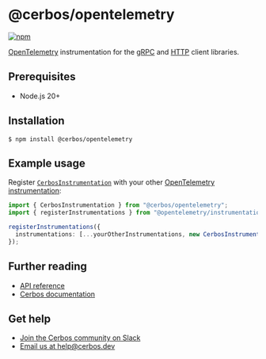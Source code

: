 # @cerbos/opentelemetry

[![npm](https://img.shields.io/npm/v/@cerbos/opentelemetry?style=flat-square)](https://www.npmjs.com/package/@cerbos/opentelemetry)

[OpenTelemetry](https://opentelemetry.io) instrumentation for the [gRPC](../grpc/README.md) and [HTTP](../http/README.md) client libraries.

## Prerequisites

- Node.js 20+

## Installation

```console
$ npm install @cerbos/opentelemetry
```

## Example usage

Register [`CerbosInstrumentation`](../../docs/opentelemetry.cerbosinstrumentation.md) with your other [OpenTelemetry instrumentation](https://opentelemetry.io/docs/instrumentation/js/instrumentation/):

```typescript
import { CerbosInstrumentation } from "@cerbos/opentelemetry";
import { registerInstrumentations } from "@opentelemetry/instrumentation";

registerInstrumentations({
  instrumentations: [...yourOtherInstrumentations, new CerbosInstrumentation()],
});
```

## Further reading

- [API reference](../../docs/opentelemetry.md)
- [Cerbos documentation](https://docs.cerbos.dev)

## Get help

- [Join the Cerbos community on Slack](http://go.cerbos.io/slack)
- [Email us at help@cerbos.dev](mailto:help@cerbos.dev)
